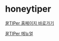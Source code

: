 # honeytiper

[꿀TIPer 홈페이지 바로가기](http://www.ggultiper.kro.kr)

[꿀TIPer 메뉴얼](https://docs.google.com/document/d/1Lt5TGYBhB_J1F3K9iqZQAzM4tyz7EohjdcmUxYhWr80/edit#heading=h.95wi6cewj5yt)
